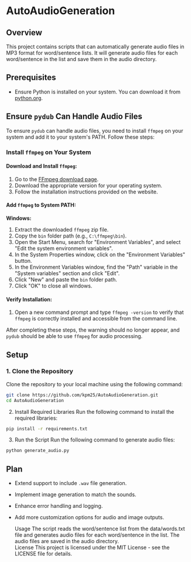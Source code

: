 # AutoAudioGeneration

## Overview
This project contains scripts that can automatically generate audio files in MP3 format for word/sentence lists.
It will generate audio files for each word/sentence in the list and save them in the audio directory.

## Prerequisites
- Ensure Python is installed on your system. You can download it from [python.org](https://www.python.org/downloads/).

## Ensure `pydub` Can Handle Audio Files

To ensure `pydub` can handle audio files, you need to install `ffmpeg` on your system and add it to your system's PATH. Follow these steps:

### Install `ffmpeg` on Your System

#### Download and Install `ffmpeg`:
1. Go to the [FFmpeg download page](https://ffmpeg.org/download.html).
2. Download the appropriate version for your operating system.
3. Follow the installation instructions provided on the website.

#### Add `ffmpeg` to System PATH:
**Windows:**
1. Extract the downloaded `ffmpeg` zip file.
2. Copy the `bin` folder path (e.g., `C:\ffmpeg\bin`).
3. Open the Start Menu, search for "Environment Variables", and select "Edit the system environment variables".
4. In the System Properties window, click on the "Environment Variables" button.
5. In the Environment Variables window, find the "Path" variable in the "System variables" section and click "Edit".
6. Click "New" and paste the `bin` folder path.
7. Click "OK" to close all windows.

#### Verify Installation:
1. Open a new command prompt and type `ffmpeg -version` to verify that `ffmpeg` is correctly installed and accessible from the command line.

After completing these steps, the warning should no longer appear, and `pydub` should be able to use `ffmpeg` for audio processing.

## Setup

### 1. Clone the Repository
Clone the repository to your local machine using the following command:
```bash
git clone https://github.com/kpm25/AutoAudioGeneration.git
cd AutoAudioGeneration
```

2. Install Required Libraries
Run the following command to install the required libraries:


```bash
pip install -r requirements.txt
``` 

3. Run the Script
Run the following command to generate audio files:

```bash
python generate_audio.py
```

## Plan

- Extend support to include `.wav` file generation.
- Implement image generation to match the sounds.
- Enhance error handling and logging.
- Add more customization options for audio and image outputs.

   Usage
The script reads the word/sentence list from the data/words.txt file and generates audio files for each word/sentence in the list. The audio files are saved in the audio directory.  
License
This project is licensed under the MIT License - see the LICENSE file for details.
